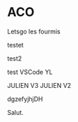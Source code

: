 # ACO
Letsgo les fourmis

testet 

test2

test VSCode YL

JULIEN V3
JULIEN V2

dgzefyjhjDH



Salut.